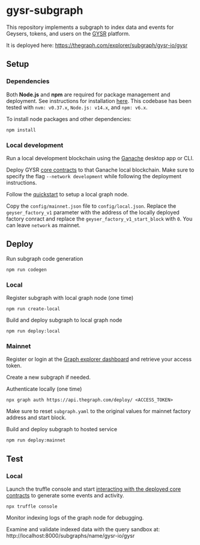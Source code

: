 # gysr-subgraph

This repository implements a subgraph to index data and events
for Geysers, tokens, and users on the [GYSR](https://www.gysr.io/) platform.

It is deployed here:
https://thegraph.com/explorer/subgraph/gysr-io/gysr


## Setup

### Dependencies

Both **Node.js** and **npm** are required for package management and deployment. See instructions
for installation [here](https://docs.npmjs.com/downloading-and-installing-node-js-and-npm). This
codebase has been tested with `nvm: v0.37.x`, `Node.js: v14.x`, and `npm: v6.x`.

To install node packages and other dependencies:
```
npm install
```

### Local development

Run a local development blockchain using the [Ganache](https://www.trufflesuite.com/docs/ganache/overview) desktop app or CLI.

Deploy GYSR [core contracts](https://github.com/gysr-io/core) to that Ganache local blockchain.
Make sure to specify the flag `--network development` while following the deployment instructions.

Follow the [quickstart](https://thegraph.com/docs/quick-start#local-development) to setup a local graph node.

Copy the `config/mainnet.json` file to `config/local.json`. Replace the `geyser_factory_v1` parameter with the address of the locally deployed factory conract and replace the `geyser_factory_v1_start_block` with `0`. You can leave `network` as mainnet.



## Deploy

Run subgraph code generation
```
npm run codegen
```

### Local

Register subgraph with local graph node (one time)
```
npm run create-local
```

Build and deploy subgraph to local graph node
```
npm run deploy:local
```

### Mainnet

Register or login at the [Graph explorer dashboard](https://thegraph.com/explorer/dashboard) and retrieve your access token.

Create a new subgraph if needed.

Authenticate locally (one time)
```
npx graph auth https://api.thegraph.com/deploy/ <ACCESS_TOKEN>
```

Make sure to reset `subgraph.yaml` to the original values for mainnet factory address and start block.

Build and deploy subgraph to hosted service
```
npm run deploy:mainnet
```

## Test

### Local

Launch the truffle console and start [interacting with the deployed core contracts](https://www.trufflesuite.com/docs/truffle/getting-started/interacting-with-your-contracts)
to generate some events and activity.
```
npx truffle console
```

Monitor indexing logs of the graph node for debugging.

Examine and validate indexed data with the query sandbox at:
http://localhost:8000/subgraphs/name/gysr-io/gysr
